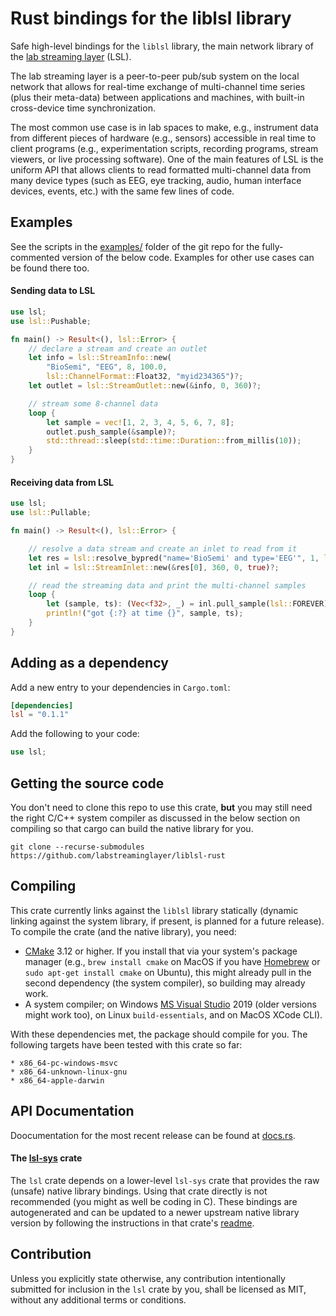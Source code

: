 # Rust bindings for the liblsl library

Safe high-level bindings for the `liblsl` library, the main network library of
the [lab streaming layer](https://github.com/sccn/labstreaminglayer) (LSL).
 
The lab streaming layer is a peer-to-peer pub/sub system on the local network that allows for 
real-time exchange of multi-channel time series (plus their meta-data) between applications and 
machines, with built-in cross-device time synchronization.

The most common use case is in lab spaces to make, e.g., instrument data from different pieces of
hardware (e.g., sensors) accessible in real time to client programs (e.g., experimentation scripts, 
recording programs, stream viewers, or live processing software). One of the main features of LSL 
is the uniform API that allows clients to read formatted multi-channel data from many device types 
(such as EEG, eye tracking, audio, human interface devices, events, etc.) with the same few lines 
of code.

## Examples

See the scripts in the [examples/](https://github.com/labstreaminglayer/liblsl-rust/tree/main/examples) folder 
of the git repo for the fully-commented version of the below code. Examples for other use cases can 
be found there too.

#### Sending data to LSL
```rust
use lsl;
use lsl::Pushable;

fn main() -> Result<(), lsl::Error> {
    // declare a stream and create an outlet
    let info = lsl::StreamInfo::new(
        "BioSemi", "EEG", 8, 100.0,
        lsl::ChannelFormat::Float32, "myid234365")?;
    let outlet = lsl::StreamOutlet::new(&info, 0, 360)?;

    // stream some 8-channel data
    loop {
        let sample = vec![1, 2, 3, 4, 5, 6, 7, 8];
        outlet.push_sample(&sample)?;
        std::thread::sleep(std::time::Duration::from_millis(10));
    }
}
```

#### Receiving data from LSL
```rust
use lsl;
use lsl::Pullable;

fn main() -> Result<(), lsl::Error> {

    // resolve a data stream and create an inlet to read from it
    let res = lsl::resolve_bypred("name='BioSemi' and type='EEG'", 1, lsl::FOREVER)?;
    let inl = lsl::StreamInlet::new(&res[0], 360, 0, true)?;

    // read the streaming data and print the multi-channel samples 
    loop {
        let (sample, ts): (Vec<f32>, _) = inl.pull_sample(lsl::FOREVER)?;
        println!("got {:?} at time {}", sample, ts);
    }
}
```

## Adding as a dependency

Add a new entry to your dependencies in `Cargo.toml`:

```toml
[dependencies]
lsl = "0.1.1"
```

Add the following to your code:

```rust
use lsl;
```

## Getting the source code
You don't need to clone this repo to use this crate, **but** you may still need the right C/C++ system compiler as discussed
in the below section on compiling so that cargo can build the native library for you.

```
git clone --recurse-submodules https://github.com/labstreaminglayer/liblsl-rust
``` 

## Compiling

This crate currently links against the `liblsl` library statically (dynamic linking against the 
system library, if present, is planned for a future release). To compile the crate (and the native 
library), you need:

* [CMake](https://cmake.org/download/) 3.12 or higher. If you install that via your system's package 
  manager (e.g., `brew install cmake` on MacOS if you have [Homebrew](https://brew.sh/) or 
  `sudo apt-get install cmake` on Ubuntu), this might already pull in the second dependency (the 
  system compiler), so building may already work. 
* A system compiler; on Windows [MS Visual Studio](https://visualstudio.microsoft.com/) 2019 (older 
  versions might work too), on Linux `build-essentials`, and on MacOS XCode CLI). 

With these dependencies met, the package should compile for you. The following targets have been
tested with this crate so far:
```
* x86_64-pc-windows-msvc
* x86_64-unknown-linux-gnu
* x86_64-apple-darwin
```

## API Documentation

Doocumentation for the most recent release can be found at [docs.rs](https://docs.rs/lsl).

#### The [lsl-sys](https://crates.io/crates/lsl-sys) crate

The `lsl` crate depends on a lower-level `lsl-sys` crate that provides the raw (unsafe) native 
library bindings. Using that crate directly is not recommended (you might as well be coding in C). 
These bindings are autogenerated and can be updated to a newer upstream native library version by 
following the instructions in that crate's [readme](https://github.com/labstreaminglayer/liblsl-rust/blob/main/lsl-sys/README.md).

## Contribution

Unless you explicitly state otherwise, any contribution intentionally submitted for inclusion 
in the `lsl` crate by you, shall be licensed as MIT, without any additional terms or conditions.
